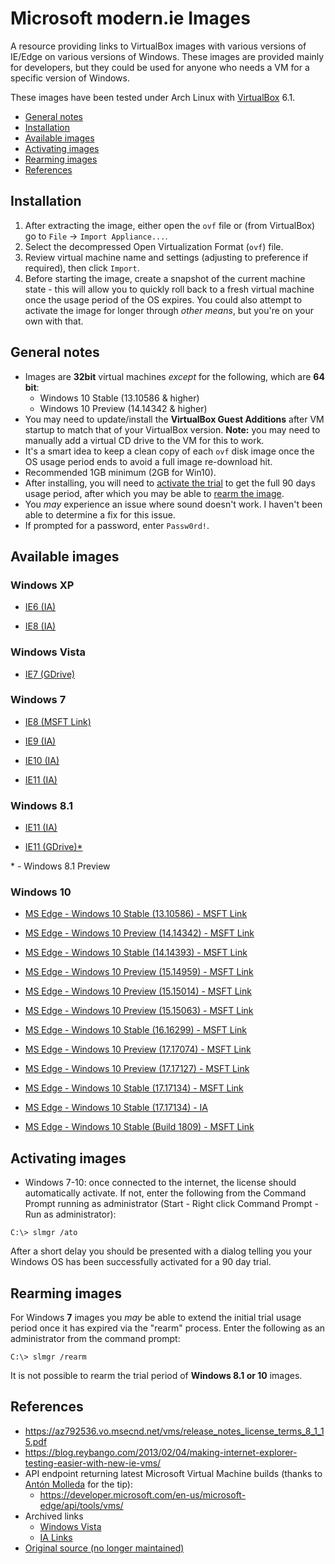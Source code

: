 # Microsoft modern.ie Images

A resource providing links to VirtualBox images with various versions of IE/Edge on various versions of Windows. These images are provided mainly for developers, but they could be used for anyone who needs a VM for a specific version of Windows.

These images have been tested under Arch Linux with [VirtualBox](https://www.virtualbox.org) 6.1.

- [General notes](#general-notes)
- [Installation](#installation)
- [Available images](#available-images)
- [Activating images](#activating-images)
- [Rearming images](#rearming-images)
- [References](#references)

## Installation
1. After extracting the image, either open the `ovf` file or (from VirtualBox) go to `File` -> `Import Appliance...`.
2. Select the decompressed Open Virtualization Format (`ovf`) file.
3. Review virtual machine name and settings (adjusting to preference if required), then click `Import`.
4. Before starting the image, create a snapshot of the current machine state - this will allow you to quickly roll back to a fresh virtual machine once the usage period of the OS expires. You could also attempt to activate the image for longer through *other means*, but you're on your own with that.

## General notes
- Images are **32bit** virtual machines *except* for the following, which are **64 bit**:
	- Windows 10 Stable  (13.10586 & higher)
	- Windows 10 Preview (14.14342 & higher)
- You may need to update/install the **VirtualBox Guest Additions** after VM startup to match that of your VirtualBox version. **Note:** you may need to manually add a virtual CD drive to the VM for this to work.
- It's a smart idea to keep a clean copy of each `ovf` disk image once the OS usage period ends to avoid a full image re-download hit.
- Recommended 1GB minimum (2GB for Win10).
- After installing, you will need to [activate the trial](#activating-images) to get the full 90 days usage period, after which you may be able to [rearm the image](#rearming-images).
- You *may* experience an issue where sound doesn't work. I haven't been able to determine a fix for this issue.
- If prompted for a password, enter `Passw0rd!`.

## Available images

### Windows XP

- [IE6 (IA)](https://archive.org/download/ie6.xp.virtualbox/IE6.XP.VirtualBox.zip)

- [IE8 (IA)](https://archive.org/download/ie6.xp.virtualbox/IE8.XP.VirtualBox.zip)

### Windows Vista

- [IE7 (GDrive)](https://drive.google.com/uc?export=download&id=0B6ErFLUmGTfaV1Q0QndxYVViV2c)

### Windows 7

- [IE8 (MSFT Link)](https://az792536.vo.msecnd.net/vms/VMBuild_20150916/VirtualBox/IE8/IE8.Win7.VirtualBox.zip)

- [IE9 (IA)](https://archive.org/download/ie9.win7.virtualbox/IE9.Win7.VirtualBox.zip)

- [IE10 (IA)](https://archive.org/download/ie10.win7.virtualbox/IE10.Win7.VirtualBox.zip)

- [IE11 (IA)](https://archive.org/download/ie11.win7.virtualbox/IE11.Win7.VirtualBox.zip)


### Windows 8.1

- [IE11 (IA)](https://archive.org/download/ie11.win81.virtualbox/IE11.Win81.VirtualBox.zip)

- [IE11 (GDrive)\*](https://drive.google.com/uc?export=download&id=0B76gNAvlBE7eUFZEZmlXRTlkeU0)

\* - Windows 8.1 Preview

### Windows 10

- [MS Edge - Windows 10 Stable  (13.10586) - MSFT Link](https://az792536.vo.msecnd.net/vms/VMBuild_20160322/VirtualBox/MSEdge/MSEdge.Win10TH2.VirtualBox.zip)

- [MS Edge - Windows 10 Preview (14.14342) - MSFT Link](https://az792536.vo.msecnd.net/vms/VMBuild_20160511/VirtualBox/MSEdge/MSEdge.Win10_preview.VirtualBox.zip)

- [MS Edge - Windows 10 Stable  (14.14393) - MSFT Link](https://az792536.vo.msecnd.net/vms/VMBuild_20160802/VirtualBox/MSEdge/MSEdge.Win10_RS1.VirtualBox.zip)

- [MS Edge - Windows 10 Preview (15.14959) - MSFT Link](https://az792536.vo.msecnd.net/vms/VMBuild_20161102/VirtualBox/MSEdge/MSEdge.Win10_preview.VirtualBox.zip)

- [MS Edge - Windows 10 Preview (15.15014) - MSFT Link](https://az792536.vo.msecnd.net/vms/VMBuild_20170126/VirtualBox/MSEdge/MSEdge.Win10_preview.VirtualBox.zip)

- [MS Edge - Windows 10 Preview (15.15063) - MSFT Link](https://az792536.vo.msecnd.net/vms/VMBuild_20170320/VirtualBox/MSEdge/MSEdge.Win10.RS2.VirtualBox.zip)

- [MS Edge - Windows 10 Stable  (16.16299) - MSFT Link](https://az792536.vo.msecnd.net/vms/VMBuild_20171019/VirtualBox/MSEdge/MSEdge.Win10.VirtualBox.zip)

- [MS Edge - Windows 10 Preview (17.17074) - MSFT Link](https://az792536.vo.msecnd.net/vms/VMBuild_20180102/VirtualBox/MSEdge/MSEdge.Win10_preview.VirtualBox.zip)

- [MS Edge - Windows 10 Preview (17.17127) - MSFT Link](https://az792536.vo.msecnd.net/vms/VMBuild_20180320/VirtualBox/MSEdge/MSEdge.Win10_preview.VirtualBox.zip)

- [MS Edge - Windows 10 Stable  (17.17134) - MSFT Link](https://az792536.vo.msecnd.net/vms/VMBuild_20180425/VirtualBox/MSEdge/MSEdge.Win10.VirtualBox.zip)

- [MS Edge - Windows 10 Stable  (17.17134) - IA](https://archive.org/download/msedge.win10.virtualbox/MSEdge.Win10.VirtualBox.zip)

- [MS Edge - Windows 10 Stable  (Build 1809) - MSFT Link](https://az792536.vo.msecnd.net/vms/VMBuild_20190311/VirtualBox/MSEdge/MSEdge.Win10.VirtualBox.zip)

## Activating images

- Windows 7-10: once connected to the internet, the license should automatically activate. If not, enter the following from the Command Prompt running as administrator (Start - Right click Command Prompt - Run as administrator):

```
C:\> slmgr /ato
```

After a short delay you should be presented with a dialog telling you your Windows OS has been successfully activated for a 90 day trial.

## Rearming images
For Windows **7** images you *may* be able to extend the initial trial usage period once it has expired via the "rearm" process. Enter the following as an administrator from the command prompt:

```
C:\> slmgr /rearm
```

It is not possible to rearm the trial period of **Windows 8.1 or 10** images.


## References
- https://az792536.vo.msecnd.net/vms/release_notes_license_terms_8_1_15.pdf
- https://blog.reybango.com/2013/02/04/making-internet-explorer-testing-easier-with-new-ie-vms/
- API endpoint returning latest Microsoft Virtual Machine builds (thanks to [Antón Molleda](https://twitter.com/molant) for the tip):
	- https://developer.microsoft.com/en-us/microsoft-edge/api/tools/vms/
- Archived links
    - [Windows Vista](https://gist.github.com/zmwangx/e728c56f428bc703c6f6#gistcomment-3196040)
    - [IA Links](https://gist.github.com/zmwangx/e728c56f428bc703c6f6#gistcomment-3115797)
- [Original source (no longer maintained)](https://github.com/magnetikonline/linux-microsoft-ie-virtual-machines)
